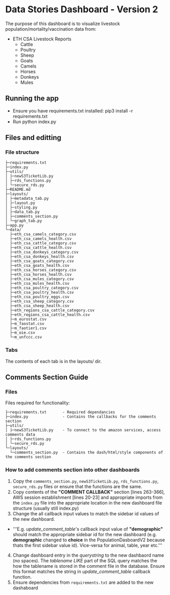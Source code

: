 # Data Stories Dashboard - Version 2

The purpose of this dashboard is to visualize livestock population/mortality/vaccination data from:

- ETH CSA Livestock Reports
  - Cattle
  - Poultry
  - Sheep
  - Goats
  - Camels
  - Horses
  - Donkeys
  - Mules

## Running the app

- Ensure you have requirements.txt installed: pip3 install -r requirements.txt
- Run python index.py

## Files and editting

### File structure

```
├─requirements.txt
├─index.py
├─utils/
│ ├─newS3TicketLib.py
│ ├─rds_functions.py
│ └─secure_rds.py
├─README.md
├─layouts/
│ ├─metadata_tab.py
│ ├─layout.py
│ ├─styling.py
│ ├─data_tab.py
│ ├─comments_section.py
│ └─graph_tab.py
├─app.py
└─data/
  ├─eth_csa_camels_category.csv
  ├─eth_csa_camels_health.csv
  ├─eth_csa_cattle_category.csv
  ├─eth_csa_cattle_health.csv
  ├─eth_csa_donkeys_category.csv
  ├─eth_csa_donkeys_health.csv
  ├─eth_csa_goats_category.csv
  ├─eth_csa_goats_health.csv
  ├─eth_csa_horses_category.csv
  ├─eth_csa_horses_health.csv
  ├─eth_csa_mules_category.csv
  ├─eth_csa_mules_health.csv
  ├─eth_csa_poultry_category.csv
  ├─eth_csa_poultry_health.csv
  ├─eth_csa_poultry_eggs.csv
  ├─eth_csa_sheep_category.csv
  ├─eth_csa_sheep_health.csv
  ├─eth_regions_csa_cattle_category.csv
  ├─eth_regions_csa_cattle_health.csv
  ├─m_eurostat.csv
  ├─m_faostat.csv
  ├─m_faotier1.csv
  ├─m_oie.csv
  └─m_unfccc.csv
```

### Tabs

The contents of each tab is in the layouts/ dir.

## Comments Section Guide

### Files
Files required for functionality:
```
├─requirements.txt       - Required dependancies
├─index.py               - Contains the callbacks for the comments section
├─utils/
│ ├─newS3TicketLib.py    - To connect to the amazon services, access comments data
│ ├─rds_functions.py
│ └─secure_rds.py
└─layouts/
  └─comments_section.py  - Contains the dash/html/style components of the comments section
```

### How to add comments section into other dashboards
1. Copy the `comments_section.py`, `newS3TicketLib.py`, `rds_functions.py`, `secure_rds.py` files or ensure that the functions are the same.
2. Copy contents of the **"COMMENT CALLBACK"** section [lines 263-366], AWS session establishment [lines 20-23] and appropriate imports from the `index.py` file into the appropriate location in the new dashboard file structure (usually still index.py)
3. Change the all callback input values to match the sidebar id values of the new dashboard.
  - '''E.g. *update_comment_table*'s callback input value of **"demographic"** should match the appropriate sidebar id for the new dashboard (e.g. **demographic** changed to **choice** in the PopulationDasboardV2 because thats the first sidebar value id). Vice-versa for animal, table, year etc.'''

4. Change dashboard entry in the *querystring* to the new dashbaord name (no spaces). The *tablename LIKE* part of the SQL query matches the how the tablename is stored in the comment file in the database. Ensure this format matches the string in *update_comment_table* callback function.
5. Ensure dependencies from `requirements.txt` are added to the new dashaboard

